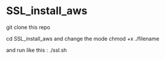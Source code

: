 # SSL_install_aws
 git clone this repo
 
 cd SSL_install_aws
 and change the mode
 chmod +x ./filename
 
 and run  like this : ./ssl.sh 
